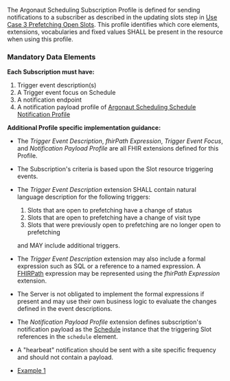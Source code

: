 The Argonaut Scheduling Subscription Profile is defined for sending notifications to a subscriber as described in the updating slots step in [Use Case 3 Prefetching Open Slots](patient-scheduling.html#use-case-3-prefetching-open-slots). This profile identifies which core elements, extensions, vocabularies and fixed values SHALL be present in the resource when using this profile.

### Mandatory Data Elements

**Each Subscription must have:**

1. Trigger event description(s)
1. A Trigger event focus on Schedule
1. A notification endpoint
1. A notification payload profile of [Argonaut Scheduling Schedule Notification Profile](StructureDefinition-argo-sched-notif.html)


**Additional Profile specific implementation guidance:**

- The *Trigger Event Description*, *fhirPath Expression*, *Trigger Event Focus*, and *Notification Payload Profile* are all FHIR extensions defined for this Profile.
- The Subscription's criteria is based upon the Slot resource triggering events.
- The *Trigger Event Description* extension SHALL contain natural language description for the following triggers:

  1.  Slots that are open to prefetching have a change of status
  1.  Slots that are open to prefetching have a change of visit type
  1.  Slots that were previously open to prefetching are no longer open to prefetching

   and MAY include additional triggers.

- The *Trigger Event Description* extension may also include a formal expression such as SQL or a reference to a named expression.  A [FHIRPath](http://hl7.org/fhirpath/) expression may be represented using the *fhirPath Expression* extension.
- The Server is not obligated to implement the formal expressions if present and may use their own business logic to evaluate the changes defined in the event descriptions.
-  The *Notification Payload Profile* extension defines subscription's notification payload as the [Schedule](StructureDefinition-argo-sched-notif.html) instance that the triggering Slot references in the `schedule` element.
- A "hearbeat" notification should be sent with a site specific frequency and should not contain a payload.


- [Example 1](Subscription-example.html)

